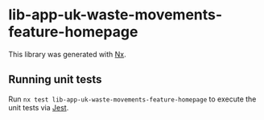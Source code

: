 # lib-app-uk-waste-movements-feature-homepage

This library was generated with [Nx](https://nx.dev).

## Running unit tests

Run `nx test lib-app-uk-waste-movements-feature-homepage` to execute the unit tests via [Jest](https://jestjs.io).
